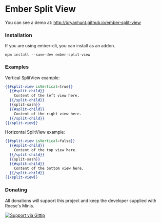 Ember Split View
================

You can see a demo at: http://bryanhunt.github.io/ember-split-view

### Installation

If you are using ember-cli, you can install as an addon.

```
npm install --save-dev ember-split-view
```

### Examples
Vertical SplitView example:

```handlebars
{{#split-view isVertical=true}}
  {{#split-child}}
    Content of the left view here.
  {{/split-child}}
  {{split-sash}}
  {{#split-child}}
    Content of the right view here.
  {{/split-child}}
{{/split-view}}
```

Horizontal SplitView example:

```handlebars
{{#split-view isVertical=false}}
  {{#split-child}}
    Content of the top view here.
  {{/split-child}}
  {{split-sash}}
  {{#split-child}}
    Content of the bottom view here.
  {{/split-child}}
{{/split-view}}
```
 
### Donating

All donations will support this project and keep the developer supplied with Reese's Minis.

[![Support via Gittip](https://rawgithub.com/twolfson/gittip-badge/0.2.0/dist/gittip.png)](https://www.gittip.com/BryanHunt/)
